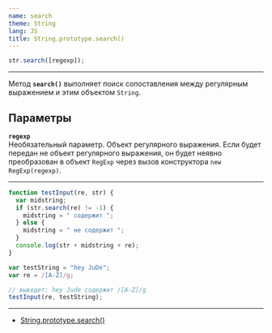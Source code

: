 ```yaml
---
name: search
theme: String
lang: JS
title: String.prototype.search()
---
```


```js
str.search([regexp]);
```

---

Метод **`search()`** выполняет поиск сопоставления между регулярным выражением и этим объектом `String`.

## Параметры

**`regexp`**<br />
Необязательный параметр. Объект регулярного выражения. Если будет передан не объект регулярного выражения, он будет неявно преобразован в объект `RegExp` через вызов конструктора `new RegExp(regexp)`.

---

```js
function testInput(re, str) {
  var midstring;
  if (str.search(re) != -1) {
    midstring = " содержит ";
  } else {
    midstring = " не содержит ";
  }
  console.log(str + midstring + re);
}

var testString = "hey JuDe";
var re = /[A-Z]/g;

// выведет: hey Jude содержит /[A-Z]/g
testInput(re, testString);
```

---

- [String.prototype.search()](https://developer.mozilla.org/ru/docs/Web/JavaScript/Reference/Global_Objects/String/search)
